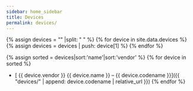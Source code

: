 ```yaml
---
sidebar: home_sidebar
title: Devices
permalink: devices/
---
```

{% assign devices = "" |split: " " %}
{% for device in site.data.devices %}
{% assign devices = devices | push: device[1] %}
{% endfor %}

{% assign sorted = devices|sort:'name'|sort:'vendor' %}
{% for device in sorted %}
* [ {{ device.vendor }} {{ device.name }} &ndash; {{ device.codename }}]({{ "devices/" | append: device.codename | relative_url }})
{% endfor %}
